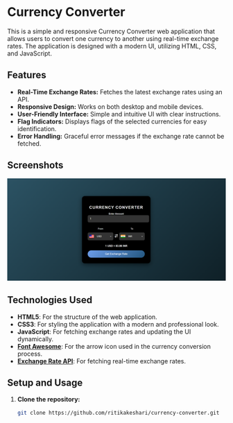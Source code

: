 # Currency Converter

This is a simple and responsive Currency Converter web application that allows users to convert one currency to another using real-time exchange rates. The application is designed with a modern UI, utilizing HTML, CSS, and JavaScript.

## Features

- **Real-Time Exchange Rates:** Fetches the latest exchange rates using an API.
- **Responsive Design:** Works on both desktop and mobile devices.
- **User-Friendly Interface:** Simple and intuitive UI with clear instructions.
- **Flag Indicators:** Displays flags of the selected currencies for easy identification.
- **Error Handling:** Graceful error messages if the exchange rate cannot be fetched.

## Screenshots

![Currency Converter Screenshot](screenshot.png)

## Technologies Used

- **HTML5**: For the structure of the web application.
- **CSS3**: For styling the application with a modern and professional look.
- **JavaScript**: For fetching exchange rates and updating the UI dynamically.
- **[Font Awesome](https://fontawesome.com/)**: For the arrow icon used in the currency conversion process.
- **[Exchange Rate API](https://www.exchangerate-api.com/)**: For fetching real-time exchange rates.

## Setup and Usage

1. **Clone the repository:**

   ```bash
   git clone https://github.com/ritikakeshari/currency-converter.git
